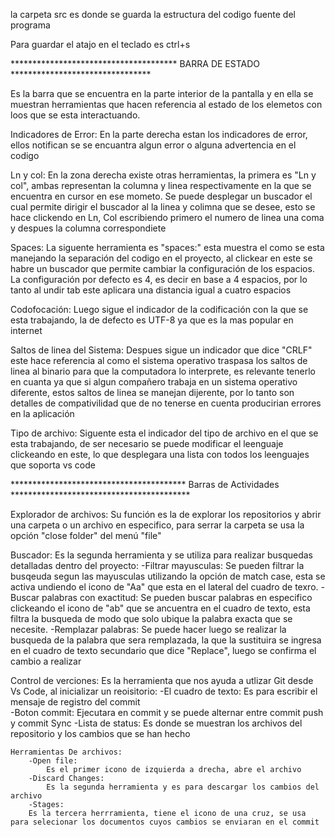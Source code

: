 la carpeta src es donde se guarda la estructura del codigo fuente del programa

Para guardar el atajo en el teclado es ctrl+s


************************************** BARRA DE ESTADO ********************************

Es la barra que se encuentra en la parte interior de la pantalla y en ella se muestran herramientas que hacen referencia al estado de los elemetos con loos que se esta interactuando.

Indicadores de Error:
    En la parte derecha estan los indicadores de error, ellos notifican se se encuantra algun error o alguna advertencia en el codigo 

Ln y col:
    En la zona derecha existe otras herramientas, la primera es "Ln y col", ambas representan la columna y linea respectivamente en la que se encuentra en cursor en ese mometo. Se puede desplegar un buscador el cual permite dirigir el buscador al la linea y colimna que se desee, esto se hace clickendo en Ln, Col escribiendo primero el numero de linea una coma y despues la columna correspondiete

Spaces:
    La siguente herramienta es "spaces:" esta muestra el como se esta manejando la separación del codigo en el proyecto, al clickear en este se habre un buscador que permite cambiar la configuración de los espacios. La configuración por defecto es 4, es decir en base a 4 espacios, por lo tanto al undir tab este aplicara una distancia igual a cuatro espacios

Codofocación:
    Luego sigue el indicador de la codificación con la que se esta trabajando, la de defecto es UTF-8 ya que es la mas popular en internet

Saltos de linea del Sistema:
    Despues sigue un indicador que dice "CRLF" este hace referencia al como el sistema operativo traspasa los saltos de linea al binario para que la computadora lo interprete, es relevante tenerlo en cuanta ya que si algun compañero trabaja en un sistema operativo diferente, estos saltos de linea se manejan dijerente, por lo tanto son detalles de compativilidad que de no tenerse en cuenta producirian errores en la aplicación 

Tipo de archivo:
    Siguente esta el indicador del tipo de archivo en el que se esta trabajando, de ser necesario se puede modificar el leenguaje clickeando en este, lo que desplegara una lista con todos los leenguajes que soporta vs code


**************************************** Barras de Actividades *****************************************

Explorador de archivos:
    Su función es la de explorar los repositorios y abrir una carpeta o un archivo en especifico, para serrar la carpeta se usa la opción "close folder" del menú "file"

Buscador:
    Es la segunda herramienta y se utiliza para realizar busquedas detalladas dentro del proyecto:
        -Filtrar mayusculas: 
            Se pueden filtrar la busqeuda segun las mayusculas utilizando la opción de match case, esta se activa undiendo el icono de "Aa" que esta en el lateral del cuadro de texro.
        -Buscar palabras con exactitud: 
            Se pueden buscar palabras en especifico clickeando el icono de "ab" que se ancuentra en el cuadro de texto, esta filtra la busqueda de modo que solo ubique la palabra exacta que se necesite.
        -Remplazar palabras:
            Se puede hacer luego se realizar la busqueda de la palabra que sera remplazada, la que la sustituira se ingresa en el cuadro de texto secundario que dice "Replace", luego se confirma el cambio a realizar
    
Control de verciones:
    Es la herramienta que nos ayuda a utlizar Git desde Vs Code, al inicializar un reoisitorio:
        -El cuadro de texto:
            Es para escribir el mensaje de registro del commit  
        -Boton commit: 
            Ejecutara en commit y se puede alternar entre commit push y commit Sync 
        -Lista de status:
            Es donde se muestran los archivos del repositorio y los cambios que se han hecho

    Herramientas De archivos:
        -Open file:
            Es el primer icono de izquierda a drecha, abre el archivo
        -Discard Changes:
            Es la segunda herramienta y es para descargar los cambios del archivo
        -Stages:
        Es la tercera herrramienta, tiene el icono de una cruz, se usa para selecionar los documentos cuyos cambios se enviaran en el commit